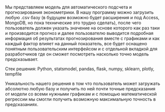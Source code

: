 Мы представляем модель для автоматического подсчета и прогнозирования эконометрики. В нашу программу можно загрузить любую .csv базу (в будущем возможно будет расширения и под Access, MongoDB, но пока технические это трудно сделать), после чего пользователь должен указать значение на основе которого как раз таки и производится прогноз и далее пользователю выводится подробная информация об результатах прогнозирования вместе с графиками и как каждый фактор влияет на данный показатель, все будет оснащено понятным пользовательским интерфейсом и с отдельной вкладкой для разработчиков где он сможет посмотреть насколько точно модель предсказывает.

Стек решения: Python, statsmodel, pandas, flask, numpy, sklearn, plotly, tempfile

Уникальность нашего решения в том что пользователь может загружать абсолютно любую базу и получить по ней почти точные предсказания от модели со всеми нужными графикам и с помощью математической регрессии мы смогли получить возможную максимальную точность в предсказаниях.
